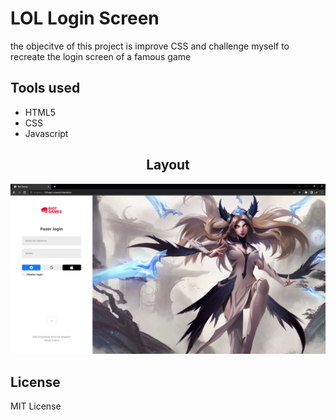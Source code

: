 <h1>LOL Login Screen</h1>
 the objecitve of this project is improve CSS and challenge myself to recreate the login screen of a famous game
<h2>Tools used</h2>
<ul>
<li>HTML5</li>
<li>CSS</li>
<li>Javascript</li>
</ul>
<h2 align="center">Layout</h2>

![](images/finished%20login-screen.PNG)

<h2>License</h2>
MIT License